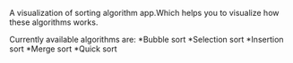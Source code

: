 A visualization of sorting algorithm app.Which helps you to visualize how these algorithms works.

Currently available algorithms are:
*Bubble sort
*Selection sort
*Insertion sort
*Merge sort
*Quick sort
